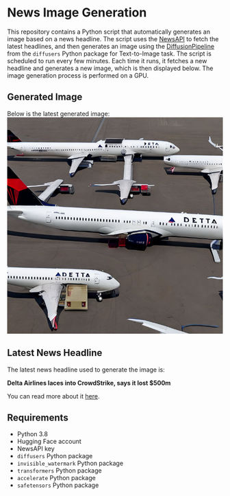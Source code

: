 # News Image Generation
This repository contains a Python script that automatically generates an image based on a news headline. The script uses the [NewsAPI](https://newsapi.org/) to fetch the latest headlines, and then generates an image using the [DiffusionPipeline](https://github.com/huggingface/diffusers) from the `diffusers` Python package for Text-to-Image task.
The script is scheduled to run every few minutes. Each time it runs, it fetches a new headline and generates a new image, which is then displayed below. The image generation process is performed on a GPU.

## Generated Image
Below is the latest generated image:
![Generated Image](image.png)

## Latest News Headline
The latest news headline used to generate the image is:

**Delta Airlines laces into CrowdStrike, says it lost $500m**

You can read more about it [here](https://news.google.com/rss/articles/CBMiWkFVX3lxTE9wSEdNR2hDTVhnXzNSZ1Z4TkZOWjlSYXNFS2kxd25pTHdTd2FSTVl4VkF2OVd4c1lzVDdLU3lmZmFEajFWS0xucVJLdW9kZkl0eWNZRlh1OWNMd9IBX0FVX3lxTE00WHg2NktmRXdGZ25yOHA2VEg4bFRTMnZmNlNIeUNTYmdPUjl2Z0ZCcnBrUHZzYXdJQUl3RW5ucmdCMDRwSHI2aEh4ZG9GbUVUN1hDSGpoNjRrZVpxM21v?oc=5).

## Requirements
- Python 3.8
- Hugging Face account
- NewsAPI key
- `diffusers` Python package
- `invisible_watermark` Python package
- `transformers` Python package
- `accelerate` Python package
- `safetensors` Python package
